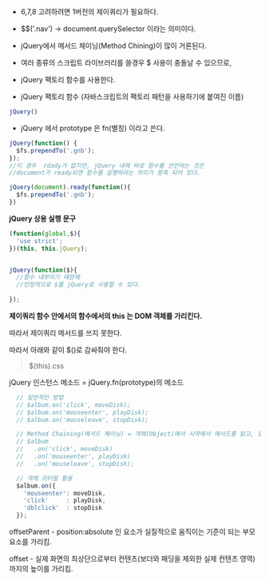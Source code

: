 * 6,7,8 고려하려면 1버전의 제이쿼리가 필요하다.

* $$('.nav') -> document.querySelector 이라는 의미이다.

* jQuery에서 메서드 체이닝(Method Chining)이 많이 거론된다.

* 여러 종류의 스크립트 라이브러리를 쓸경우 $ 사용이 충돌날 수 있으므로,

* jQuery 팩토리 함수를 사용한다.

* jQuery 팩토리 함수 (자바스크립트의 팩토리 패턴을 사용하기에 붙여진 이름)

```javascript
jQuery()
```

* jQuery 에서 prototype 은 fn(별칭) 이라고 쓴다.

```javascript
jQuery(function() {
  $fs.prependTo('.gnb');
});
//이 경우  rdady가 없지만, jQuery 내에 바로 함수를 선언하는 것은
//document가 ready되면 함수를 실행하라는 의미가 함축 되어 있다.

jQuery(document).ready(function(){
  $fs.prependTo('.gnb');
})
```


**jQuery 상용 실행 문구**

```javascript
(function(global,$){
  'use strict';
})(this, this.jQuery);


jQuery(function($){
  //함수 내부이기 때문에
  //안정적으로 $를 jQuery로 사용할 수 있다.
  
});
```  
  
**제이쿼리 함수 안에서의 함수에서의 this 는 DOM 객체를 가리킨다.**

따라서 제이쿼리 메서드를 쓰지 못한다.

따라서 아래와 같이 $()로 감싸줘야 한다.
>$(this).css


jQuery 인스턴스 메소드 = jQuery.fn(prototype)의 메소드

```javascript
  // 일반적인 방법
  // $album.on('click', moveDisk);
  // $album.on('mouseenter', playDisk);
  // $album.on('mouseleave', stopDisk);

  // Method Chaining(메서드 체이닝) = 객체(Object)에서 시작해서 메서드를 읽고, 읽고, 읽는 것.
  // $album
  //   .on('click', moveDisk)
  //   .on('mouseenter', playDisk)
  //   .on('mouseleave', stopDisk);

  // 객체 리터럴 활용
  $album.on({
    'mouseenter': moveDisk,
    'click'     : playDisk,
    'dblclick'  : stopDisk
  });
 ```


offsetParent - position:absolute 인 요소가 실질적으로 움직이는 기준이 되는 부모요소를 가리킴.

offset - 실제 화면의 최상단으로부터 컨텐츠(보더와 패딩을 제외한 실제 컨텐츠 영역)까지의 높이를 가리킴.

